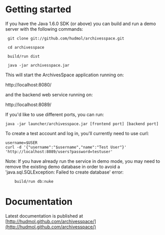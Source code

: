 # Getting started

If you have the Java 1.6.0 SDK (or above) you can build and run a demo
server with the following commands:

     git clone git://github.com/hudmol/archivesspace.git

     cd archivesspace

     build/run dist

     java -jar archivesspace.jar

This will start the ArchivesSpace application running on:

  http://localhost:8080/

and the backend web service running on:

  http://localhost:8089/

If you'd like to use different ports, you can run:

    java -jar launcher/archivesspace.jar [frontend port] [backend port]

To create a test account and log in, you'll currently need to use
curl:

    username=$USER
    curl -d '{"username":"$username","name":"Test User"}' 'http://localhost:8089/users?password=testuser'

Note: If you have already run the service in demo mode, you may need to remove the existing demo database in order to avoid a 'java.sql.SQLException: Failed to create database' error:

		build/run db:nuke

# Documentation

Latest documentation is published at [http://hudmol.github.com/archivesspace/](http://hudmol.github.com/archivesspace/)
